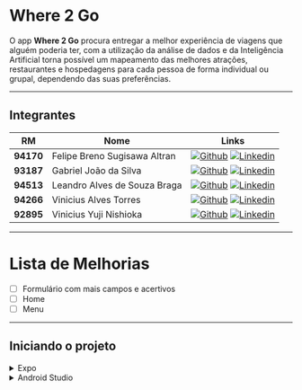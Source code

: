# Where 2 Go

O app **Where 2 Go** procura entregar a melhor experiência de viagens que alguém poderia ter, com a utilização da análise de dados e da Inteligência Artificial torna possível um mapeamento das melhores atrações, restaurantes e hospedagens para cada pessoa de forma individual ou grupal, dependendo das suas preferências.

---

## Integrantes

RM | Nome | Links
--- | --- | ---
**94170** | Felipe Breno Sugisawa Altran | [![Github](https://img.shields.io/badge/Github-gray)](https://github.com/febreno) [![Linkedin](https://img.shields.io/badge/Linkedin-blue)](https://www.linkedin.com/in/felipe-sugisawa)
**93187** | Gabriel João da Silva | [![Github](https://img.shields.io/badge/Github-gray)](https://github.com/gjoao98) [![Linkedin](https://img.shields.io/badge/Linkedin-blue)](https://www.linkedin.com/in/gabriel-joao)
**94513** | Leandro Alves de Souza Braga | [![Github](https://img.shields.io/badge/Github-gray)](https://github.com/bragaLeandro) [![Linkedin](https://img.shields.io/badge/Linkedin-blue)](https://www.linkedin.com/in/leandrobraga1)
**94266** | Vinicius Alves Torres | [![Github](https://img.shields.io/badge/Github-gray)](https://github.com/ViniciusAlvesTorres) [![Linkedin](https://img.shields.io/badge/Linkedin-blue)](https://www.linkedin.com/in/vinicius-alves-torres-702973203)
**92895** | Vinicius Yuji Nishioka | [![Github](https://img.shields.io/badge/Github-gray)](https://github.com/yujinishioka) [![Linkedin](https://img.shields.io/badge/Linkedin-blue)](https://www.linkedin.com/in/yuji-nishioka)

---

# Lista de Melhorias
- [ ] Formulário com mais campos e acertivos
- [ ] Home
- [ ] Menu

---

## Iniciando o projeto

<details>
<summary>Expo</summary>

---
### **Dependências**

|Dependency | Version |
| --- | --- |
| Node | 18.x |
| npm | 8.19.2 |

*instalando dependências*
```
npm i
```

*rodando o projeto*
```
npm start
```
---
</details>

<details>
<summary>Android Studio</summary>

---

### **Dependências**

| Dependency | Version  |
| --- | --- |
| Node | 18.x |
| JDK | 11 |
| npm | 8.19.2 |
| Android Studio | 2022.2.1.20 |
  
### **Recomendações**

* Visual Studio Code
* Chocolatey

### **Instalando dependências e recomendações**

### Chocolatey

Utilize um **terminal com permissão de administrador**.

O comando a seguir instala o Chocolatey e adiciona a passagem de ambiente.

```
@"%SystemRoot%\System32\WindowsPowerShell\v1.0\powershell.exe" -NoProfile -InputFormat None -ExecutionPolicy Bypass -Command "[System.Net.ServicePointManager]::SecurityProtocol = 3072; iex ((New-Object System.Net.WebClient).DownloadString('https://community.chocolatey.org/install.ps1'))" && SET "PATH=%PATH%;%ALLUSERSPROFILE%\chocolatey\bin"
```

Node e o JDK11

**Obs: Caso ja tenha os 2 programas instalados ou algum deles, pule essa etapa ou adicione apenas aquele que esteja faltando "nodejs-lts" ou "openjdk11".**

```
choco install -y nodejs-lts openjdk11
```

Android Studio

https://developer.android.com/studio

Visual Studio Code

https://code.visualstudio.com/

---

### **Configurando Android Studio**

Após abrir o Android Studio:

```
File -> Settings
```

Dentro de Settings:

```
Appearance & Behavior -> System Settings -> Android SDK
```

Selecione a opção **Show Package Details**

Marcar as opções **Android SDK Platform 31** e **Intel x86 Atom_64 System Image** que estarão dentro das opções de **Android 12.0(S)**

Na seção **SDK Tools** selecione a opção **Show Package Details**

Marcar a opção **31.0.0** em **Android SDK Build-Tools**

Clicar em **Apply** e depois **OK**

---

### **Variáveis de Ambiente**

Dentro das váriaveis de ambiente adicione uma nova variável para o **usuário** com os seguintes atributos:

**Obs: altere o valor de <usuário> pelo seu nome de usuário.**

```
Name: ANDROID_HOME
Value: "C:\Users\<usuário>\AppData\Local\Android\Sdk"
```

Para vizualizar se a variável foi adicionada corretamente, uilize o comando no **Powershell**, e procure por **ANDROID_HOME**.

```
Get-ChildItem -Path Env:\
```

Nas variáveis do **sistema**, **edite** a variável **Path** e adicione uma nova com o caminho:

**Obs: altere o valor de <usuário> pelo seu nome de usuário.**

```
C:\Users\<usuário>\AppData\Local\Android\Sdk\platform-tools
```

---

### **Comandos**

*instalando dependências*
```
npm i
```

*rodando o projeto*
```
npm start
```

ou

```
expo start
```

---

</details>
